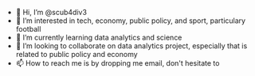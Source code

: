 - 👋 Hi, I’m @scub4div3
- 👀 I’m interested in tech, economy, public policy, and sport, particulary football
- 🌱 I’m currently learning data analytics and science
- 💞️ I’m looking to collaborate on data analytics project, especially that is related to public policy and economy
- 📫 How to reach me is by dropping me email, don't hesitate to

<!---
scub4div3/scub4div3 is a ✨ special ✨ repository because its `README.md` (this file) appears on your GitHub profile.
You can click the Preview link to take a look at your changes.
--->
